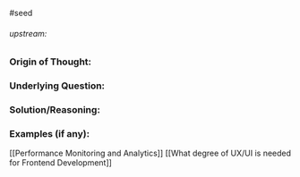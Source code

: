 #seed 
###### upstream: 

### Origin of Thought:


### Underlying Question: 


### Solution/Reasoning: 


### Examples (if any): 

[[Performance Monitoring and Analytics]]
[[What degree of UX/UI is needed for Frontend Development]]